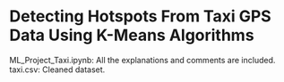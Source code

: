 # Detecting Hotspots From Taxi GPS Data Using K-Means Algorithms
ML_Project_Taxi.ipynb: All the explanations and comments are included.
taxi.csv: Cleaned dataset.
